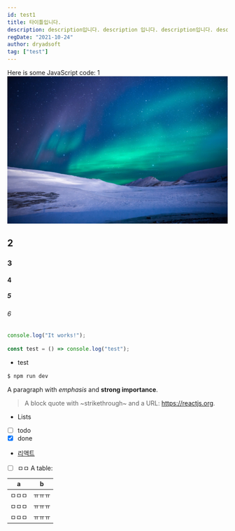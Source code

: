 ```yaml
---
id: test1
title: 타이틀입니다.
description: description입니다. description 입니다. description입니다. description입니다. description입니다. description입니다.description입니다. description입니다.description입니다.
regDate: "2021-10-24"
author: dryadsoft
tag: ["test"]
---
```


Here is some JavaScript code: 1
![첫번째 이미지](/01.jpg)

## 2

### 3

#### 4

##### 5

###### 6

```js
console.log("It works!");
```

```typescript
const test = () => console.log("test");
```

- test

```bash
$ npm run dev
```

A paragraph with _emphasis_ and **strong importance**.

> A block quote with ~strikethrough~ and a URL: https://reactjs.org.

- Lists
- [ ] todo
- [x] done

- [리액트](https://reactjs.org)
- [ ] ㅁㅁ
      A table:

| a      | b      |
| ------ | ------ |
| ㅁㅁㅁ | ㅠㅠㅠ |
| ㅁㅁㅁ | ㅠㅠㅠ |
| ㅁㅁㅁ | ㅠㅠㅠ |
